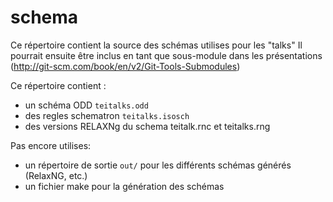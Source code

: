 # schema

Ce répertoire contient la source des schémas utilises pour les "talks"
Il pourrait ensuite être inclus en tant que sous-module dans les présentations (http://git-scm.com/book/en/v2/Git-Tools-Submodules)

Ce répertoire  contient :
- un schéma ODD `teitalks.odd`
- des regles schematron `teitalks.isosch`
- des versions RELAXNg du schema teitalk.rnc et teitalks.rng

Pas encore utilises:
- un répertoire de sortie `out/` pour les différents schémas générés (RelaxNG, etc.)
- un fichier make pour la génération des schémas



